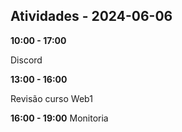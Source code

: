 ## Atividades - 2024-06-06

**10:00 - 17:00**

Discord

**13:00 - 16:00** 

Revisão curso Web1


**16:00 - 19:00**
Monitoria

